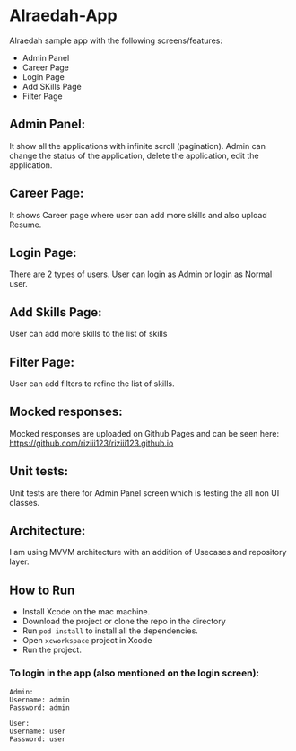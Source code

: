 # Alraedah-App

Alraedah sample app with the following screens/features:
- Admin Panel
- Career Page
- Login Page
- Add SKills Page
- Filter Page

## Admin Panel:
It show all the applications with infinite scroll (pagination). Admin can change the status of the application, delete the application, edit the application.

## Career Page: 
It shows Career page where user can add more skills and also upload Resume.

## Login Page:
There are 2 types of users. User can login as Admin or login as Normal user.

## Add Skills Page:
User can add more skills to the list of skills

## Filter Page:
User can add filters to refine the list of skills.

## Mocked responses:
Mocked responses are uploaded on Github Pages and can be seen here: https://github.com/riziii123/riziii123.github.io

## Unit tests:
Unit tests are there for Admin Panel screen which is testing the all non UI classes.

## Architecture:
I am using MVVM architecture with an addition of Usecases and repository layer. 

## How to Run
- Install Xcode on the mac machine.
- Download the project or clone the repo in the directory
- Run `pod install` to install all the dependencies.
- Open `xcworkspace` project in Xcode
- Run the project.

### To login in the app (also mentioned on the login screen):

```
Admin:
Username: admin
Password: admin
```


```
User:
Username: user
Password: user
```
